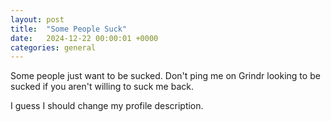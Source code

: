 ```yaml
---
layout: post
title:  "Some People Suck"
date:   2024-12-22 00:00:01 +0000
categories: general
---
```

Some people just want to be sucked. Don't ping me on Grindr looking to be sucked if you aren't willing to suck me back.

I guess I should change my profile description.
